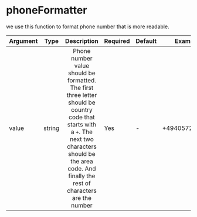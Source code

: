 # phoneFormatter

we use this function to format phone number that is more readable.

| Argument | Type   |                                                                                                   Description                                                                                                    | Required | Default | Example       |
| -------- | ------ | :--------------------------------------------------------------------------------------------------------------------------------------------------------------------------------------------------------------: | -------- | ------- | ------------- |
| value    | string | Phone number value should be formatted. The first three letter should be country code that starts with a `+`. The next two characters should be the area code. And finally the rest of characters are the number | Yes      | -       | +494057283299 |
